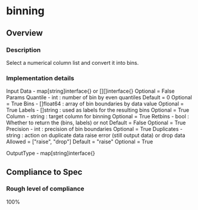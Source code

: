 # binning

## Overview

### Description
Select a numerical column list and convert it into bins.

### Implementation details
Input
    Data - map[string]interface{} or [][]interface{}
        Optional = False
Params
	Quantile - int : number of bin by even quantiles
        Default = 0
        Optional = True
	Bins - []float64 : array of bin boundaries by data value
        Optional = True
	Labels - []string : used as labels for the resulting bins
        Optional = True
	Column - string : target column for binning
        Optional = True
	Retbins - bool : Whether to return the (bins, labels) or not
        Default = False
        Optional = True
	Precision - int : precision of bin boundaries
        Optional = True
	Duplicates - string : action on duplicate data raise error (still output data) or drop data
		Allowed = ["raise", "drop"]
        Default = "raise"
        Optional = True

OutputType - map[string]interface{}
## Compliance to Spec

### Rough level of compliance  

100%